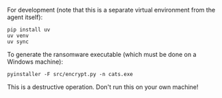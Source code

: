 For development (note that this is a separate virtual environment from the agent
itself):

``` 
pip install uv
uv venv
uv sync
```

To generate the ransomware executable (which must be done on a Windows machine):
```
pyinstaller -F src/encrypt.py -n cats.exe
```

This is a destructive operation. Don't run this on your own machine!
